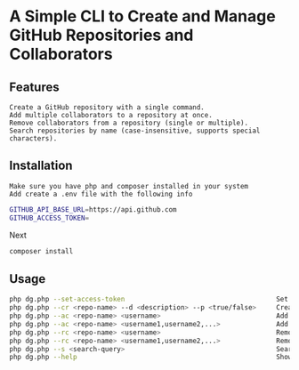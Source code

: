 # A Simple CLI to Create and Manage GitHub Repositories and Collaborators

## Features
    Create a GitHub repository with a single command.
    Add multiple collaborators to a repository at once.
    Remove collaborators from a repository (single or multiple).
    Search repositories by name (case-insensitive, supports special characters).

## Installation
    Make sure you have php and composer installed in your system
    Add create a .env file with the following info

```sh
GITHUB_API_BASE_URL=https://api.github.com
GITHUB_ACCESS_TOKEN=
```

Next

```sh
composer install
```

## Usage

```sh
php dg.php --set-access-token                                      Set the GitHub access token
php dg.php --cr <repo-name> --d <description> --p <true/false>     Create a new repository (Optional: --d for description, --p for private/public)
php dg.php --ac <repo-name> <username>                             Add a single collaborator to a repository
php dg.php --ac <repo-name> <username1,username2,...>              Add multiple collaborators to a repository
php dg.php --rc <repo-name> <username>                             Remove a single collaborator from a repository
php dg.php --rc <repo-name> <username1,username2,...>              Remove multiple collaborators from a repository
php dg.php --s <search-query>                                      Search repositories by name (case-insensitive, supports special characters)
php dg.php --help                                                  Show this help message
```